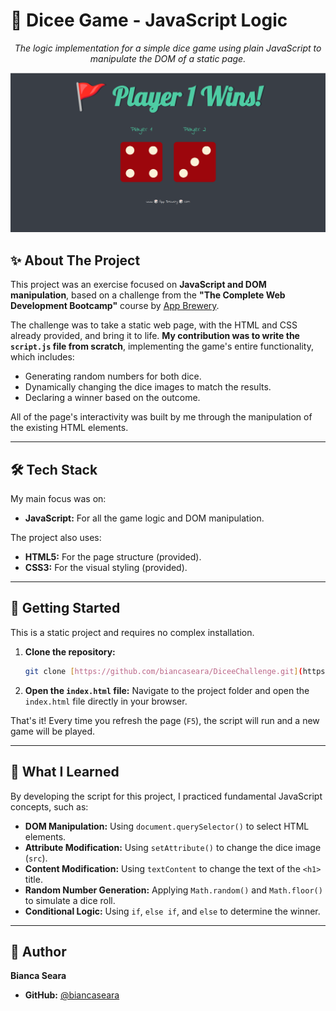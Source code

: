 # 🎲 Dicee Game - JavaScript Logic

<p align="center">
  <em>The logic implementation for a simple dice game using plain JavaScript to manipulate the DOM of a static page.</em>
</p>

<p align="center">
  <img src="https://raw.githubusercontent.com/biancaseara/DiceeChallenge/refs/heads/main/images/dicee-demo.png" alt="Dicee Game Demo" width="700"/>
</p>

## ✨ About The Project

This project was an exercise focused on **JavaScript and DOM manipulation**, based on a challenge from the **"The Complete Web Development Bootcamp"** course by [App Brewery](https://www.appbrewery.co/).

The challenge was to take a static web page, with the HTML and CSS already provided, and bring it to life. **My contribution was to write the `script.js` file from scratch**, implementing the game's entire functionality, which includes:

* Generating random numbers for both dice.
* Dynamically changing the dice images to match the results.
* Declaring a winner based on the outcome.

All of the page's interactivity was built by me through the manipulation of the existing HTML elements.

---

## 🛠️ Tech Stack

My main focus was on:

* **JavaScript:** For all the game logic and DOM manipulation.

The project also uses:
* **HTML5:** For the page structure (provided).
* **CSS3:** For the visual styling (provided).

---

## 🚀 Getting Started

This is a static project and requires no complex installation.

1.  **Clone the repository:**
    ```bash
    git clone [https://github.com/biancaseara/DiceeChallenge.git](https://github.com/biancaseara/DiceeChallenge.git)
    ```
2.  **Open the `index.html` file:**
    Navigate to the project folder and open the `index.html` file directly in your browser.

That's it! Every time you refresh the page (`F5`), the script will run and a new game will be played.

---

## 🧠 What I Learned

By developing the script for this project, I practiced fundamental JavaScript concepts, such as:

* **DOM Manipulation:** Using `document.querySelector()` to select HTML elements.
* **Attribute Modification:** Using `setAttribute()` to change the dice image (`src`).
* **Content Modification:** Using `textContent` to change the text of the `<h1>` title.
* **Random Number Generation:** Applying `Math.random()` and `Math.floor()` to simulate a dice roll.
* **Conditional Logic:** Using `if`, `else if`, and `else` to determine the winner.

---

## 👤 Author

**Bianca Seara**

* **GitHub:** [@biancaseara](https://github.com/biancaseara)
